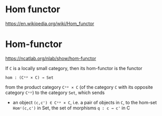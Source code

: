 # Hom functor

https://en.wikipedia.org/wiki/Hom_functor


# Hom-functor

https://ncatlab.org/nlab/show/hom-functor

If `C` is a locally small category, then its hom-functor is the functor

`hom : (Cᵒᵖ × C) → Set`

from the product category `Cᵒᵖ × C` (of the category `C` with its opposite category `Cᵒᵖ`) to the category `Set`, which sends

- an object `(c,c') ∈ Cᵒᵖ × C`, i.e. a pair of objects in `C`, to the hom-set `Homᶜ(c,c')` in Set, the set of morphisms `q : c → c'` in C

